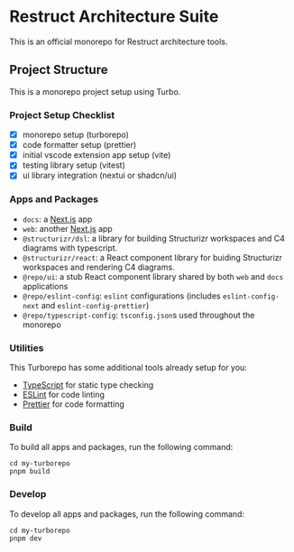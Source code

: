 # Restruct Architecture Suite

This is an official monorepo for Restruct architecture tools.

## Project Structure

This is a monorepo project setup using Turbo.

### Project Setup Checklist

-   [x] monorepo setup (turborepo)
-   [x] code formatter setup (prettier)
-   [x] initial vscode extension app setup (vite)
-   [x] testing library setup (vitest)
-   [x] ui library integration (nextui or shadcn/ui)

### Apps and Packages

-   `docs`: a [Next.js](https://nextjs.org/) app
-   `web`: another [Next.js](https://nextjs.org/) app
-   `@structurizr/dsl`: a library for building Structurizr workspaces and C4 diagrams with typescript.
-   `@structurizr/react`: a React component library for buiding Structurizr workspaces and rendering C4 diagrams.
-   `@repo/ui`: a stub React component library shared by both `web` and `docs` applications
-   `@repo/eslint-config`: `eslint` configurations (includes `eslint-config-next` and `eslint-config-prettier`)
-   `@repo/typescript-config`: `tsconfig.json`s used throughout the monorepo

### Utilities

This Turborepo has some additional tools already setup for you:

-   [TypeScript](https://www.typescriptlang.org/) for static type checking
-   [ESLint](https://eslint.org/) for code linting
-   [Prettier](https://prettier.io) for code formatting

### Build

To build all apps and packages, run the following command:

```
cd my-turborepo
pnpm build
```

### Develop

To develop all apps and packages, run the following command:

```
cd my-turborepo
pnpm dev
```
